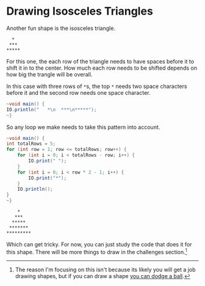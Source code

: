 # Drawing Isosceles Triangles

Another fun shape is the isosceles triangle.

```
  *
 ***
*****
```

For this one, the each row of the triangle needs to have spaces before it to shift it in to the
center. How much each row needs to be shifted depends on how big the trangle will be overall.

In this case with three rows of `*`s, the top `*` needs two space characters before it
and the second row needs one space character.

```java
~void main() {
IO.println("   *\n  ***\n*****");
~}
```

So any loop we make needs to take this pattern into account.

```java
~void main() {
int totalRows = 5;
for (int row = 1; row <= totalRows; row++) {
    for (int i = 0; i < totalRows - row; i++) {
        IO.print(" ");
    }
    for (int i = 0; i < row * 2 - 1; i++) {
        IO.print("*");
    }
    IO.println();
}
~}
```

```
    *
   ***
  *****
 *******
*********
```

Which can get tricky. For now, you can just study the code that does it for this shape. There will be more things to draw
in the challenges section.[^reason]

[^reason]: The reason I'm focusing on this isn't because its likely you will get a job drawing shapes, but if you can draw a shape [you can dodge a ball](https://www.youtube.com/watch?v=1ZXHsNqkDI4).
